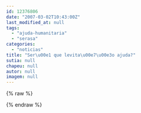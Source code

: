 ```yaml
---
id: 12376806
date: "2007-03-02T10:43:00Z"
last_modified_at: null
tags:
  - "ajuda-humanitaria"
  - "serasa"
categories:
  - "noticias"
title: "Ser\u00e1 que levita\u00e7\u00e3o ajuda?"
sutia: null
chapeu: null
autor: null
imagem: null
---
```

{% raw %}
<p> </p>
{% endraw %}